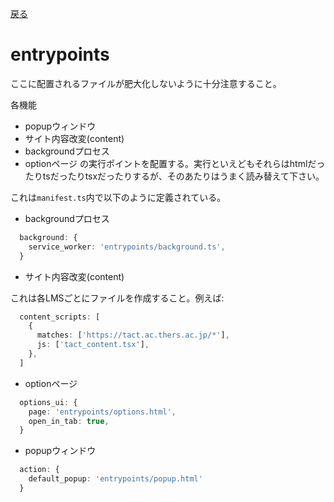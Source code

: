 [戻る](../README.md)

# entrypoints

ここに配置されるファイルが肥大化しないように十分注意すること。

各機能
- popupウィンドウ
- サイト内容改変(content)
- backgroundプロセス
- optionページ
の実行ポイントを配置する。実行といえどもそれらはhtmlだったりtsだったりtsxだったりするが、そのあたりはうまく読み替えて下さい。

これは`manifest.ts`内で以下のように定義されている。

- backgroundプロセス

```ts
  background: {
    service_worker: 'entrypoints/background.ts',
  }
```

- サイト内容改変(content)

これは各LMSごとにファイルを作成すること。例えば: 

```ts
  content_scripts: [
    {
      matches: ['https://tact.ac.thers.ac.jp/*'],
      js: ['tact_content.tsx'],
    },
  ]
```

- optionページ

```ts
  options_ui: {
    page: 'entrypoints/options.html',
    open_in_tab: true,
  }
```

- popupウィンドウ

```ts
  action: {
    default_popup: 'entrypoints/popup.html'
  }
```